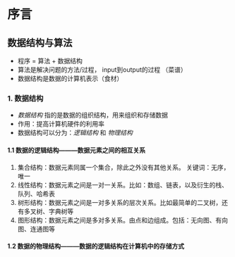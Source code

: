 # 序言
## 数据结构与算法
- 程序 = 算法 + 数据结构 
- 算法是解决问题的方法/过程， input到output的过程 （菜谱） 
- 数据结构是数据的计算机表示（食材）

### 1. 数据结构
- *数据结构* 指的是数据的组织结构，用来组织和存储数据
- 作用：提高计算机硬件的利用率
- 数据结构可以分为：_逻辑结构_ 和 _物理结构_

#### 1.1 数据的逻辑结构———数据元素之间的相互关系
1. 集合结构：数据元素同属一个集合，除此之外没有其他关系。 关键词：无序，唯一
2. 线性结构：数据元素之间是一对一关系。比如：数组、链表，以及衍生的栈、队列、哈希表
3. 树形结构：数据元素之间是一对多关系的层次关系。比如最简单的二叉树，还有多叉树、字典树等
4. 图形结构：数据元素之间是多对多关系。由点和边组成。包括：无向图、有向图、连通图等

#### 1.2 数据的物理结构———数据的逻辑结构在计算机中的存储方式


